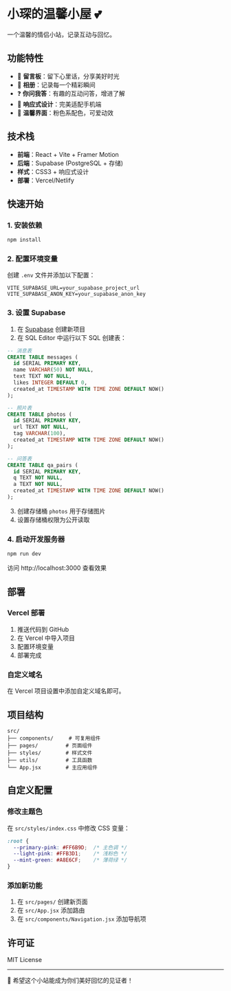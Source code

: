 # 小琛的温馨小屋 💕

一个温馨的情侣小站，记录互动与回忆。

## 功能特性

- 💬 **留言板**：留下心里话，分享美好时光
- 📸 **相册**：记录每一个精彩瞬间
- ❓ **你问我答**：有趣的互动问答，增进了解
- 📱 **响应式设计**：完美适配手机端
- 🎨 **温馨界面**：粉色系配色，可爱动效

## 技术栈

- **前端**：React + Vite + Framer Motion
- **后端**：Supabase (PostgreSQL + 存储)
- **样式**：CSS3 + 响应式设计
- **部署**：Vercel/Netlify

## 快速开始

### 1. 安装依赖

```bash
npm install
```

### 2. 配置环境变量

创建 `.env` 文件并添加以下配置：

```env
VITE_SUPABASE_URL=your_supabase_project_url
VITE_SUPABASE_ANON_KEY=your_supabase_anon_key
```

### 3. 设置 Supabase

1. 在 [Supabase](https://supabase.com) 创建新项目
2. 在 SQL Editor 中运行以下 SQL 创建表：

```sql
-- 消息表
CREATE TABLE messages (
  id SERIAL PRIMARY KEY,
  name VARCHAR(50) NOT NULL,
  text TEXT NOT NULL,
  likes INTEGER DEFAULT 0,
  created_at TIMESTAMP WITH TIME ZONE DEFAULT NOW()
);

-- 照片表
CREATE TABLE photos (
  id SERIAL PRIMARY KEY,
  url TEXT NOT NULL,
  tag VARCHAR(100),
  created_at TIMESTAMP WITH TIME ZONE DEFAULT NOW()
);

-- 问答表
CREATE TABLE qa_pairs (
  id SERIAL PRIMARY KEY,
  q TEXT NOT NULL,
  a TEXT NOT NULL,
  created_at TIMESTAMP WITH TIME ZONE DEFAULT NOW()
);
```

3. 创建存储桶 `photos` 用于存储图片
4. 设置存储桶权限为公开读取

### 4. 启动开发服务器

```bash
npm run dev
```

访问 http://localhost:3000 查看效果

## 部署

### Vercel 部署

1. 推送代码到 GitHub
2. 在 Vercel 中导入项目
3. 配置环境变量
4. 部署完成

### 自定义域名

在 Vercel 项目设置中添加自定义域名即可。

## 项目结构

```
src/
├── components/     # 可复用组件
├── pages/         # 页面组件
├── styles/        # 样式文件
├── utils/         # 工具函数
└── App.jsx        # 主应用组件
```

## 自定义配置

### 修改主题色

在 `src/styles/index.css` 中修改 CSS 变量：

```css
:root {
  --primary-pink: #FF6B9D;  /* 主色调 */
  --light-pink: #FFB3D1;    /* 浅粉色 */
  --mint-green: #A8E6CF;    /* 薄荷绿 */
}
```

### 添加新功能

1. 在 `src/pages/` 创建新页面
2. 在 `src/App.jsx` 添加路由
3. 在 `src/components/Navigation.jsx` 添加导航项

## 许可证

MIT License

---

💝 希望这个小站能成为你们美好回忆的见证者！
